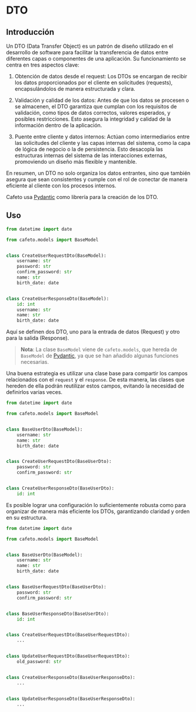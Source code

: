 # DTO

## Introducción

Un DTO (Data Transfer Object) es un patrón de diseño utilizado en el desarrollo de software para facilitar la transferencia de datos entre diferentes capas o componentes de una aplicación. Su funcionamiento se centra en tres aspectos clave:

1. Obtención de datos desde el request: Los DTOs se encargan de recibir los datos proporcionados por el cliente en solicitudes (requests), encapsulándolos de manera estructurada y clara.

2. Validación y calidad de los datos: Antes de que los datos se procesen o se almacenen, el DTO garantiza que cumplan con los requisitos de validación, como tipos de datos correctos, valores esperados, y posibles restricciones. Esto asegura la integridad y calidad de la información dentro de la aplicación.

3. Puente entre cliente y datos internos: Actúan como intermediarios entre las solicitudes del cliente y las capas internas del sistema, como la capa de lógica de negocio o la de persistencia. Esto desacopla las estructuras internas del sistema de las interacciones externas, promoviendo un diseño más flexible y mantenible.

En resumen, un DTO no solo organiza los datos entrantes, sino que también asegura que sean consistentes y cumple con el rol de conectar de manera eficiente al cliente con los procesos internos.

Cafeto usa [Pydantic](https://docs.pydantic.dev/latest/) como librería para la creación de los DTO.

## Uso

```python
from datetime import date

from cafeto.models import BaseModel


class CreateUserRequestDto(BaseModel):
    username: str
    password: str
    confirm_password: str
    name: str
    birth_date: date


class CreateUserResponseDto(BaseModel):
    id: int
    username: str
    name: str
    birth_date: date
```

Aquí se definen dos DTO, uno para la entrada de datos (Request) y otro para la salida (Response).

> **Nota**: La clase `BaseModel` viene de `cafeto.models`, que hereda de `BaseModel` de [Pydantic](https://docs.pydantic.dev/latest/), ya que se han añadido algunas funciones necesarias.


Una buena estrategia es utilizar una clase base para compartir los campos relacionados con el `request` y el `response`. De esta manera, las clases que hereden de ella podrán reutilizar estos campos, evitando la necesidad de definirlos varias veces.


```python
from datetime import date

from cafeto.models import BaseModel


class BaseUserDto(BaseModel):
    username: str
    name: str
    birth_date: date


class CreateUserRequestDto(BaseUserDto):
    password: str
    confirm_password: str


class CreateUserResponseDto(BaseUserDto):
    id: int
```


Es posible lograr una configuración lo suficientemente robusta como para organizar de manera más eficiente los DTOs, garantizando claridad y orden en su estructura.


```python
from datetime import date

from cafeto.models import BaseModel


class BaseUserDto(BaseModel):
    username: str
    name: str
    birth_date: date


class BaseUserRequestDto(BaseUserDto):
    password: str
    confirm_password: str


class BaseUserResponseDto(BaseUserDto):
    id: int


class CreateUserRequestDto(BaseUserRequestDto):
    ...


class UpdateUserRequestDto(BaseUserRequestDto):
    old_password: str


class CreateUserResponseDto(BaseUserResponseDto):
    ...


class UpdateUserResponseDto(BaseUserResponseDto):
    ...
```

